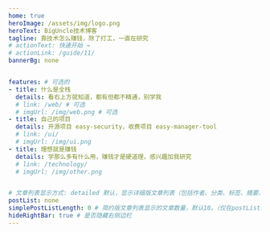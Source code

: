```yaml
---
home: true
heroImage: /assets/img/logo.png
heroText: BigUncle技术博客
tagline: 靠技术怎么赚钱，除了打工，一直在研究
# actionText: 快速开始 →
# actionLink: /guide/11/
bannerBg: none


features: # 可选的
- title: 什么是全栈
  details: 看右上方就知道，都有但都不精通，别学我
  # link: /web/ # 可选
  # imgUrl: /img/web.png # 可选
- title: 自己的项目
  details: 开源项目 easy-security，收费项目 easy-manager-tool
  # link: /ui/
  # imgUrl: /img/ui.png
- title: 理想就是赚钱
  details: 学那么多有什么用，赚钱才是硬道理，感兴趣加我研究
  # link: /technology/
  # imgUrl: /img/other.png


# 文章列表显示方式: detailed 默认，显示详细版文章列表（包括作者、分类、标签、摘要、分页等）| simple => 显示简约版文章列表（仅标题和日期）| none 不显示文章列表
postList: none
simplePostListLength: 0 # 简约版文章列表显示的文章数量，默认10。（仅在postList设置为simple时生效）
hideRightBar: true # 是否隐藏右侧边栏
---
```

